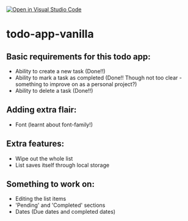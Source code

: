 [![Open in Visual Studio Code](https://classroom.github.com/assets/open-in-vscode-718a45dd9cf7e7f842a935f5ebbe5719a5e09af4491e668f4dbf3b35d5cca122.svg)](https://classroom.github.com/online_ide?assignment_repo_id=11361204&assignment_repo_type=AssignmentRepo)
# todo-app-vanilla
## Basic requirements for this todo app:
- Ability to create a new task (Done!!)
- Ability to mark a task as completed (Done!! Though not too clear - something to improve on as a personal project?)
- Ability to delete a task (Done!!)

## Adding extra flair:
- Font (learnt about font-family!)

## Extra features:
- Wipe out the whole list
- List saves itself through local storage

## Something to work on:
- Editing the list items
- 'Pending' and 'Completed' sections
- Dates (Due dates and completed dates)
  
